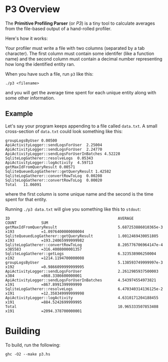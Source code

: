 P3 Overview
============

The **Primitive Profiling Parser** (or *P3*) is a tiny tool to calculate averages from the
file-based output of a hand-rolled profiler.

Here's how it works:

Your profiler must write a file with two columns (separated by a tab character).
The first column must contain some identifer (like a function name) and the second
column must contain a decimal number representing how long the identified entity ran.

When you have such a file, run `p3` like this:

    ./p3 <filename>

and you will get the average time spent for each unique entity along with some other information.


Example
-------

Let's say your program keeps appending to a file called `data.txt`. A small cross-section of
`data.txt` could look something like this:

    groupLogsByUser	0.00500
    ApiActivityLogger::sendLogsForUser	2.25004
    ApiActivityLogger::sendLogsForUser	2.24770
    ApiActivityLogger::sendLogsForUserInBatches	4.52228
    SqliteLogGatherer::resolveLogs	0.05343
    ApiActivityLogger::logActivity	4.59713
    getMaxIdFromQueryResult	0.00571
    SqliteQueuedLogGatherer::getQueryResult	1.42582
    SqliteLogGatherer::convertRowToLog	0.00208
    SqliteLogGatherer::convertRowToLog	0.00020
    Total	11.06091

where the first column is some unique name and the second is the time spent for that entity.

Running `./p3 data.txt` will give you something like this to `stdout`:

    ID                                                AVERAGE                  COUNT           SUM
    getMaxIdFromQueryResult                           5.687253886010365e-3     x193            =1.0976400000000004
    SqliteQueuedLogGatherer::getQueryResult           1.0012469430051805       x193            =193.24065999999982
    SqliteLogGatherer::convertRowToLog                8.205776706964147e-4     x385583         =316.4008000001357
    SqliteLogGatherer::getLogs                        6.323538906250004        x192            =1214.1194700000008
    groupLogsByUser                                   5.138593749999997e-3     x192            =0.9866099999999995
    ApiActivityLogger::sendLogsForUser                2.2612985937500003       x384            =868.3386600000001
    ApiActivityLogger::sendLogsForUserInBatches       4.543974554973821        x191            =867.8991399999999
    SqliteLogGatherer::resolveLogs                    6.470340314136125e-2     x191            =12.358349999999998
    ApiActivityLogger::logActivity                    4.6310171204188455       x191            =884.5242699999995
    Total                                             10.965333507853408       x191            =2094.378700000001


Building
========

To build, run the following:

    ghc -O2 --make p3.hs
